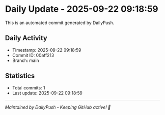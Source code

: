 # Daily Update - 2025-09-22 09:18:59

This is an automated commit generated by DailyPush.

## Daily Activity
- Timestamp: 2025-09-22 09:18:59
- Commit ID: 00aff213
- Branch: main

## Statistics
- Total commits: 1
- Last update: 2025-09-22 09:18:59

---
*Maintained by DailyPush - Keeping GitHub active! 🚀*
